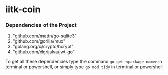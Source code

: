 # iitk-coin

### Dependencies of the Project 
1. "github.com/mattn/go-sqlite3"
2. "github.com/gorilla/mux"
3. "golang.org/x/crypto/bcrypt"
4. "github.com/dgrijalva/jwt-go"

To get all these dependencies type the command `go get <package-name>` in terminal or powershell, or simply type `go mod tidy` in terminal or powershell
